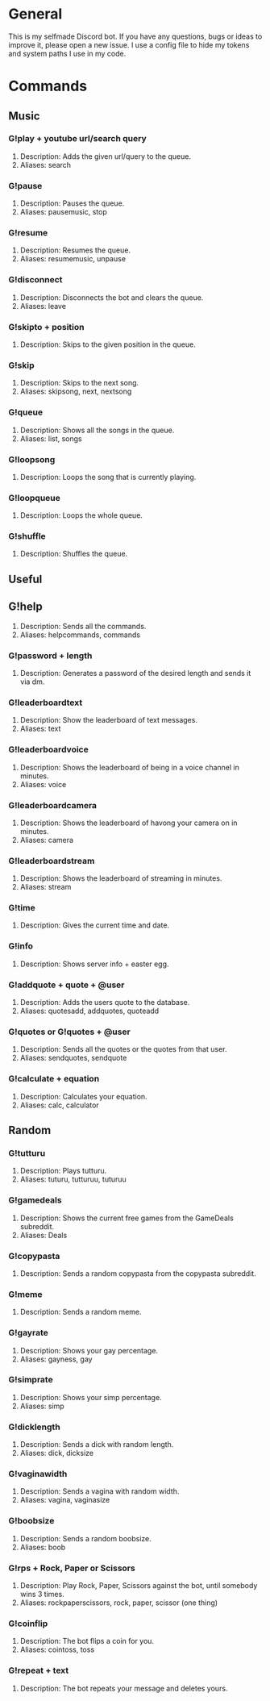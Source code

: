 # General
This is my selfmade Discord bot. If you have any questions, bugs or ideas to improve it, please open a new issue.
I use a config file to hide my tokens and system paths I use in my code.
# Commands
## Music
### G!play + youtube url/search query
1) Description: Adds the given url/query to the queue.
2) Aliases: search
### G!pause
1) Description: Pauses the queue.
2) Aliases: pausemusic, stop
### G!resume
1) Description: Resumes the queue.
2) Aliases: resumemusic, unpause
### G!disconnect
1) Description: Disconnects the bot and clears the queue.
2) Aliases: leave
### G!skipto + position
1) Description: Skips to the given position in the queue.
### G!skip
1) Description: Skips to the next song.
2) Aliases: skipsong, next, nextsong
### G!queue
1) Description: Shows all the songs in the queue.
2) Aliases: list, songs
### G!loopsong
1) Description: Loops the song that is currently playing.
### G!loopqueue
1) Description: Loops the whole queue.
### G!shuffle
1) Description: Shuffles the queue.
## Useful
## G!help
1) Description: Sends all the commands.
2) Aliases: helpcommands, commands
### G!password + length
1) Description: Generates a password of the desired length and sends it via dm.
### G!leaderboardtext
1) Description: Show the leaderboard of text messages.
2) Aliases: text
### G!leaderboardvoice
1) Description: Shows the leaderboard of being in a voice channel in minutes.
2) Aliases: voice
### G!leaderboardcamera
1) Description: Shows the leaderboard of havong your camera on in minutes.
2) Aliases: camera
### G!leaderboardstream
1) Description: Shows the leaderboard of streaming in minutes.
2) Aliases: stream
### G!time
1) Description: Gives the current time and date.
### G!info
1) Description: Shows server info + easter egg.
### G!addquote + quote + @user
1) Description: Adds the users quote to the database.
2) Aliases: quotesadd, addquotes, quoteadd
### G!quotes or G!quotes + @user
1) Description: Sends all the quotes or the quotes from that user.
2) Aliases: sendquotes, sendquote
### G!calculate + equation
1) Description: Calculates your equation.
2) Aliases: calc, calculator
## Random
### G!tutturu
1) Description: Plays tutturu.
2) Aliases: tuturu, tutturuu, tuturuu
### G!gamedeals
1) Description: Shows the current free games from the GameDeals subreddit.
2) Aliases: Deals
### G!copypasta
1) Description: Sends a random copypasta from the copypasta subreddit.
### G!meme
1) Description: Sends a random meme.
### G!gayrate
1) Description: Shows your gay percentage.
2) Aliases: gayness, gay
### G!simprate
1) Description: Shows your simp percentage.
2) Aliases: simp
### G!dicklength
1) Description: Sends a dick with random length.
2) Aliases: dick, dicksize
### G!vaginawidth
1) Description: Sends a vagina with random width.
2) Aliases: vagina, vaginasize
### G!boobsize
1) Description: Sends a random boobsize.
2) Aliases: boob
### G!rps + Rock, Paper or Scissors
1) Description: Play Rock, Paper, Scissors against the bot, until somebody wins 3 times.
2) Aliases: rockpaperscissors, rock, paper, scissor (one thing)
### G!coinflip
1) Description: The bot flips a coin for you.
2) Aliases: cointoss, toss
### G!repeat + text
1) Description: The bot repeats your message and deletes yours.
